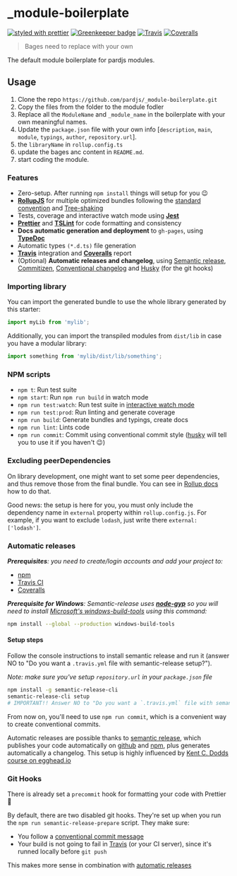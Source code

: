 # \_module-boilerplate

[![styled with prettier](https://img.shields.io/badge/styled_with-prettier-ff69b4.svg)](https://github.com/prettier/prettier)
[![Greenkeeper badge](https://badges.greenkeeper.io/pardjs/_module-boilerplate.svg)](https://greenkeeper.io/)
[![Travis](https://travis-ci.org/pardjs/_module-boilerplate.svg?branch=master)](https://travis-ci.org/pardjs/_module-boilerplate)
[![Coveralls](https://coveralls.io/repos/github/pardjs/_module-boilerplate/badge.svg?branch=master)](https://coveralls.io/github/pardjs/_module-boilerplate?branch=master)

> Bages need to replace with your own

The default module boilerplate for pardjs modules.

## Usage

1. Clone the repo `https://github.com/pardjs/_module-boilerplate.git`
2. Copy the files from the folder to the module fodler
3. Replace all the `ModuleName` and `_module_name` in the boilerplate with your own meaningful names.
4. Update the `package.json` file with your own info [`description`, `main`, `module`, `typings`, `author`, `repository.url`].
5. the `libraryName` in `rollup.config.ts`
6. update the bages anc content in `README.md`.
7. start coding the module.

### Features

- Zero-setup. After running `npm install` things will setup for you :wink:
- **[RollupJS](https://rollupjs.org/)** for multiple optimized bundles following the [standard convention](http://2ality.com/2017/04/setting-up-multi-platform-packages.html) and [Tree-shaking](https://alexjoverm.github.io/2017/03/06/Tree-shaking-with-Webpack-2-TypeScript-and-Babel/)
- Tests, coverage and interactive watch mode using **[Jest](http://facebook.github.io/jest/)**
- **[Prettier](https://github.com/prettier/prettier)** and **[TSLint](https://palantir.github.io/tslint/)** for code formatting and consistency
- **Docs automatic generation and deployment** to `gh-pages`, using **[TypeDoc](http://typedoc.org/)**
- Automatic types `(*.d.ts)` file generation
- **[Travis](https://travis-ci.org)** integration and **[Coveralls](https://coveralls.io/)** report
- (Optional) **Automatic releases and changelog**, using [Semantic release](https://github.com/semantic-release/semantic-release), [Commitizen](https://github.com/commitizen/cz-cli), [Conventional changelog](https://github.com/conventional-changelog/conventional-changelog) and [Husky](https://github.com/typicode/husky) (for the git hooks)

### Importing library

You can import the generated bundle to use the whole library generated by this starter:

```javascript
import myLib from 'mylib';
```

Additionally, you can import the transpiled modules from `dist/lib` in case you have a modular library:

```javascript
import something from 'mylib/dist/lib/something';
```

### NPM scripts

- `npm t`: Run test suite
- `npm start`: Run `npm run build` in watch mode
- `npm run test:watch`: Run test suite in [interactive watch mode](http://facebook.github.io/jest/docs/cli.html#watch)
- `npm run test:prod`: Run linting and generate coverage
- `npm run build`: Generate bundles and typings, create docs
- `npm run lint`: Lints code
- `npm run commit`: Commit using conventional commit style ([husky](https://github.com/typicode/husky) will tell you to use it if you haven't :wink:)

### Excluding peerDependencies

On library development, one might want to set some peer dependencies, and thus remove those from the final bundle. You can see in [Rollup docs](https://rollupjs.org/#peer-dependencies) how to do that.

Good news: the setup is here for you, you must only include the dependency name in `external` property within `rollup.config.js`. For example, if you want to exclude `lodash`, just write there `external: ['lodash']`.

### Automatic releases

_**Prerequisites**: you need to create/login accounts and add your project to:_

- [npm](https://www.npmjs.com/)
- [Travis CI](https://travis-ci.org)
- [Coveralls](https://coveralls.io)

_**Prerequisite for Windows**: Semantic-release uses
**[node-gyp](https://github.com/nodejs/node-gyp)** so you will need to
install
[Microsoft's windows-build-tools](https://github.com/felixrieseberg/windows-build-tools)
using this command:_

```bash
npm install --global --production windows-build-tools
```

#### Setup steps

Follow the console instructions to install semantic release and run it (answer NO to "Do you want a `.travis.yml` file with semantic-release setup?").

_Note: make sure you've setup `repository.url` in your `package.json` file_

```bash
npm install -g semantic-release-cli
semantic-release-cli setup
# IMPORTANT!! Answer NO to "Do you want a `.travis.yml` file with semantic-release setup?" question. It is already prepared for you :P
```

From now on, you'll need to use `npm run commit`, which is a convenient way to create conventional commits.

Automatic releases are possible thanks to [semantic release](https://github.com/semantic-release/semantic-release), which publishes your code automatically on [github](https://github.com/) and [npm](https://www.npmjs.com/), plus generates automatically a changelog. This setup is highly influenced by [Kent C. Dodds course on egghead.io](https://egghead.io/courses/how-to-write-an-open-source-javascript-library)

### Git Hooks

There is already set a `precommit` hook for formatting your code with Prettier :nail_care:

By default, there are two disabled git hooks. They're set up when you run the `npm run semantic-release-prepare` script. They make sure:

- You follow a [conventional commit message](https://github.com/conventional-changelog/conventional-changelog)
- Your build is not going to fail in [Travis](https://travis-ci.org) (or your CI server), since it's runned locally before `git push`

This makes more sense in combination with [automatic releases](#automatic-releases)
